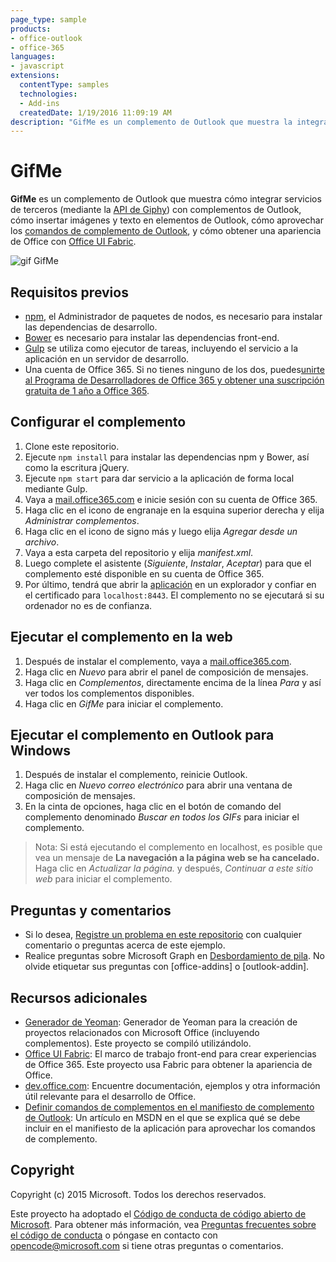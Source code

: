 ```yaml
---
page_type: sample
products:
- office-outlook
- office-365
languages:
- javascript
extensions:
  contentType: samples
  technologies:
  - Add-ins
  createdDate: 1/19/2016 11:09:19 AM
description: "GifMe es un complemento de Outlook que muestra la integración de terceros (mediante la API Giphy) con los complementos de Outlook."
---
```


# GifMe

**GifMe** es un complemento de Outlook que muestra cómo integrar servicios de terceros (mediante la [API de Giphy](https://github.com/giphy/GiphyAPI)) con complementos de Outlook, cómo insertar imágenes y texto en elementos de Outlook, cómo aprovechar los [comandos de complemento de Outlook](https://msdn.microsoft.com/library/office/mt267546.aspx), y cómo obtener una apariencia de Office con [Office UI Fabric](http://dev.office.com/fabric).

![gif GifMe](/readme_assets/demo.gif)

## Requisitos previos
* [npm](https://www.npmjs.com/), el Administrador de paquetes de nodos, es necesario para instalar las dependencias de desarrollo.
* [Bower](http://bower.io/) es necesario para instalar las dependencias front-end. 
* [Gulp](http://gulpjs.com/) se utiliza como ejecutor de tareas, incluyendo el servicio a la aplicación en un servidor de desarrollo.
* Una cuenta de Office 365. Si no tienes ninguno de los dos, puedes[unirte al Programa de Desarrolladores de Office 365 y obtener una suscripción gratuita de 1 año a Office 365](https://aka.ms/devprogramsignup).

## Configurar el complemento
1. Clone este repositorio.
2. Ejecute `npm install` para instalar las dependencias npm y Bower, así como la escritura jQuery.
3. Ejecute `npm start` para dar servicio a la aplicación de forma local mediante Gulp.
4. Vaya a [mail.office365.com](http://mail.office365.com) e inicie sesión con su cuenta de Office 365.
5. Haga clic en el icono de engranaje en la esquina superior derecha y elija *Administrar complementos*.
6. Haga clic en el icono de signo más y luego elija *Agregar desde un archivo*.
7. Vaya a esta carpeta del repositorio y elija *manifest.xml*.
8. Luego complete el asistente (*Siguiente*, *Instalar*, *Aceptar*) para que el complemento esté disponible en su cuenta de Office 365.
9. Por último, tendrá que abrir la [aplicación](https://localhost:8443/appcompose/home/home.html) en un explorador y confiar en el certificado para `localhost:8443`. El complemento no se ejecutará si su ordenador no es de confianza.

## Ejecutar el complemento en la web
1. Después de instalar el complemento, vaya a [mail.office365.com](mail.office365.com). 
2. Haga clic en *Nuevo* para abrir el panel de composición de mensajes.
3. Haga clic en *Complementos*, directamente encima de la línea *Para* y así ver todos los complementos disponibles.
4. Haga clic en *GifMe* para iniciar el complemento.

## Ejecutar el complemento en Outlook para Windows
1. Después de instalar el complemento, reinicie Outlook. 
2. Haga clic en *Nuevo correo electrónico* para abrir una ventana de composición de mensajes.
3. En la cinta de opciones, haga clic en el botón de comando del complemento denominado *Buscar en todos los GIFs* para iniciar el complemento.

  > Nota: Si está ejecutando el complemento en localhost, es posible que vea un mensaje de **La navegación a la página web se ha cancelado.** Haga clic en *Actualizar la página.* y después, *Continuar a este sitio web* para iniciar el complemento.

## Preguntas y comentarios
* Si lo desea, [Registre un problema en este repositorio](https://github.com/OfficeDev/Outlook-Add-in-GifMe/issues) con cualquier comentario o preguntas acerca de este ejemplo.
* Realice preguntas sobre Microsoft Graph en [Desbordamiento de pila](http://stackoverflow.com/questions/tagged/office-addins). No olvide etiquetar sus preguntas con [office-addins] o [outlook-addin].

## Recursos adicionales
* [Generador de Yeoman](https://github.com/OfficeDev/generator-office): Generador de Yeoman para la creación de proyectos relacionados con Microsoft Office (incluyendo complementos). Este proyecto se compiló utilizándolo.
* [Office UI Fabric](https://github.com/OfficeDev/Office-UI-Fabric/): El marco de trabajo front-end para crear experiencias de Office 365. Este proyecto usa Fabric para obtener la apariencia de Office. 
* [dev.office.com](http://dev.office.com): Encuentre documentación, ejemplos y otra información útil relevante para el desarrollo de Office.
* [Definir comandos de complementos en el manifiesto de complemento de Outlook](https://msdn.microsoft.com/library/office/mt267547.aspx): Un artículo en MSDN en el que se explica qué se debe incluir en el manifiesto de la aplicación para aprovechar los comandos de complemento.

## Copyright
Copyright (c) 2015 Microsoft. Todos los derechos reservados.

Este proyecto ha adoptado el [Código de conducta de código abierto de Microsoft](https://opensource.microsoft.com/codeofconduct/). Para obtener más información, vea [Preguntas frecuentes sobre el código de conducta](https://opensource.microsoft.com/codeofconduct/faq/) o póngase en contacto con [opencode@microsoft.com](mailto:opencode@microsoft.com) si tiene otras preguntas o comentarios.
